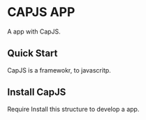 CAPJS APP
=========

A app with CapJS.


Quick Start
-----------

CapJS is a framewokr, to javascritp.


Install CapJS
-------------

Require Install this structure to develop a app.


``````